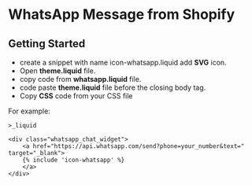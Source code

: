 # WhatsApp Message from Shopify

## Getting Started

- create a snippet with name icon-whatsapp.liquid add **SVG** icon.
- Open **theme.liquid** file.
- copy code from **whatsapp.liquid** file.
- code paste **theme.liquid** file before the closing body tag.
- Copy **CSS** code from your CSS file

For example:

<code>>_liquid</code>

    <div class="whatsapp_chat_widget">
        <a href="https://api.whatsapp.com/send?phone=your_number&text=" target="_blank">
        {% include 'icon-whatsapp' %}
        </a>
    </div>